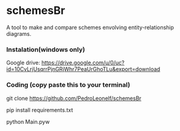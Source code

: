 # schemesBr
A tool to make and compare schemes envolving entity-relationship diagrams.

### Instalation(windows only)
Google drive: https://drive.google.com/u/0/uc?id=10CvLrjUsqrrPjnGRjWhr7PeaUrGhoTLu&export=download

### Coding (copy paste this to your terminal)
git clone https://github.com/PedroLeonelf/schemesBr

pip install requirements.txt

python Main.pyw

